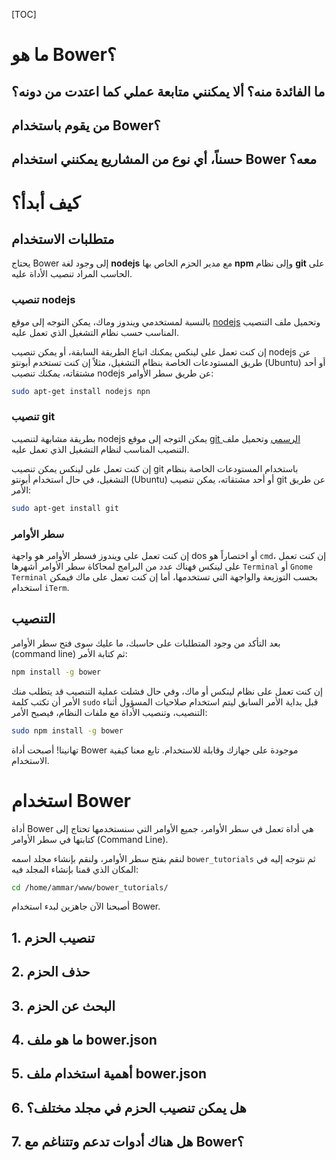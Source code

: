 
[TOC]


# ما هو Bower؟

## ما الفائدة منه؟ ألا يمكنني متابعة عملي كما اعتدت من دونه؟
## من يقوم باستخدام Bower؟
## حسناً، أي نوع من المشاريع يمكنني استخدام Bower معه؟


# كيف أبدأ؟

## متطلبات الاستخدام
يحتاج Bower إلى وجود لغة **nodejs** مع مدير الحزم الخاص بها **npm** وإلى نظام  **git** على الحاسب المراد تنصيب الأداة عليه.

### تنصيب nodejs
بالنسبة لمستخدمي ويندوز وماك، يمكن التوجه إلى موقع [nodejs](http://nodejs.org/download/) وتحميل ملف التنصيب المناسب حسب نظام التشغيل الذي تعمل عليه.

إن كنت تعمل على لينكس يمكنك اتباع الطريقة السابقة، أو يمكن تنصيب nodejs عن طريق المستودعات الخاصة بنظام التشغيل، مثلاً إن كنت تستخدم أبونتو (Ubuntu) أو أحد مشتقاته، يمكنك تنصيب nodejs عن طريق سطر الأوامر:
```bash
sudo apt-get install nodejs npn
```

### تنصيب git
بطريقة مشابهة لتنصيب nodejs يمكن التوجه إلى موقع [git الرسمي](http://git-scm.com/download) وتحميل ملف التنصيب المناسب لنظام التشغيل الذي تعمل عليه.

إن كنت تعمل على لينكس يمكن تنصيب git باستخدام المستودعات الخاصة بنظام التشغيل، في حال استخدام أبونتو (Ubuntu) أو أحد مشتقاته، يمكن تنصيب git عن طريق الأمر:
```bash
sudo apt-get install git
```

### سطر الأوامر
إن كنت تعمل على ويندوز فسطر الأوامر هو واجهة dos أو اختصاراً هو `cmd`، إن كنت تعمل على لينكس فهناك عدد من البرامج لمحاكاة سطر الأوامر أشهرها `Terminal` أو `Gnome Terminal` بحسب التوزيعة والواجهة التي تستخدمها، أما إن كنت تعمل على ماك فيمكن استخدام `iTerm`.

## التنصيب
بعد التأكد من وجود المتطلبات على حاسبك، ما عليك سوى فتح سطر الأوامر (command line) ثم كتابة الأمر:
```bash
npm install -g bower
```
إن كنت تعمل على نظام لينكس أو ماك، وفي حال فشلت عملية التنصيب قد يتطلب منك الأمر أن تكتب كلمة `sudo` قبل بداية الأمر السابق ليتم استخدام صلاحيات المسؤول أثناء التنصيب، وتنصيب الأداة مع ملفات النظام، فيصبح الأمر:
```bash
sudo npm install -g bower
```

تهانينا! أصبحت أداة Bower موجودة على جهازك وقابلة للاستخدام. تابع معنا كيفية الاستخدام.

# استخدام Bower
أداة Bower هي أداة تعمل في سطر الأوامر، جميع الأوامر التي سنستخدمها تحتاج إلى كتابتها في سطر الأوامر (Command Line).

لنقم بفتح سطر الأوامر، ولنقم بإنشاء مجلد اسمه `bower_tutorials` ثم نتوجه إليه في المكان الذي قمنا بإنشاء المجلد فيه:
```bash
cd /home/ammar/www/bower_tutorials/
```

أصبحنا الآن جاهزين لبدء استخدام Bower.

## 1. تنصيب الحزم
## 2. حذف الحزم
## 3. البحث عن الحزم
## 4. ما هو ملف bower.json
## 5. أهمية استخدام ملف bower.json
## 6. هل يمكن تنصيب الحزم في مجلد مختلف؟
## 7. هل هناك أدوات تدعم وتتناغم مع Bower؟